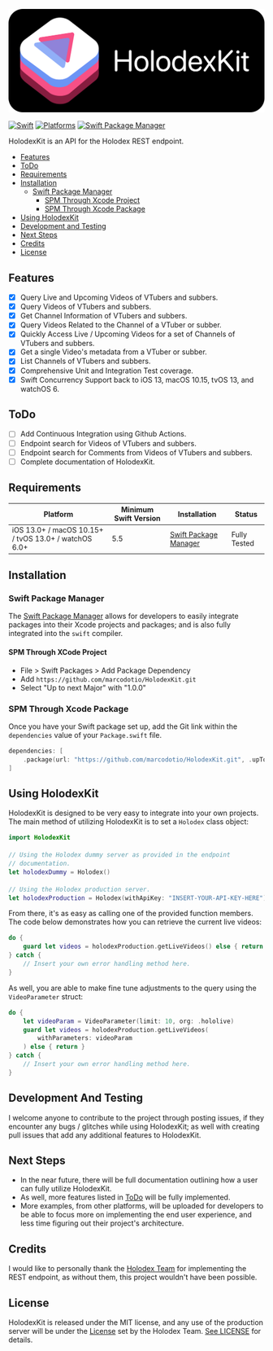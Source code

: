 ![HolodexKit](./Resources/HolodexKitBanner.png)

[![Swift](https://img.shields.io/badge/Swift-5.5_5.6_5.7-orange?style=flat-square)](https://img.shields.io/badge/Swift-5.5_5.6_5.7-Orange?style=flat-square)
[![Platforms](https://img.shields.io/badge/Platforms-macOS_iOS_tvOS_watchOS-green?style=flat-square)](https://img.shields.io/badge/Platforms-macOS_iOS_tvOS_watchOS-green?style=flat-square)
[![Swift Package Manager](https://img.shields.io/badge/Swift_Package_Manager-compatible-orange?style=flat-square)](https://img.shields.io/badge/Swift_Package_Manager-compatible-orange?style=flat-square)

HolodexKit is an API for the Holodex REST endpoint.

- [Features](#features)
- [ToDo](#todo)
- [Requirements](#requirements)
- [Installation](#installation)
  - [Swift Package Manager](#swift-package-manager)
    - [SPM Through Xcode Project](#spm-through-xcode-project)
    - [SPM Through Xcode Package](#spm-through-xcode-package)
- [Using HolodexKit](#using-holodexkit)
- [Development and Testing](#development-and-testing)
- [Next Steps](#next-steps)
- [Credits](#credits)
- [License](#license)

## Features

- [x] Query Live and Upcoming Videos of VTubers and subbers.
- [x] Query Videos of VTubers and subbers.
- [x] Get Channel Information of VTubers and subbers.
- [x] Query Videos Related to the Channel of a VTuber or subber.
- [x] Quickly Access Live / Upcoming Videos for a set of Channels of VTubers and subbers.
- [x] Get a single Video's metadata from a VTuber or subber.
- [x] List Channels of VTubers and subbers.
- [x] Comprehensive Unit and Integration Test coverage.
- [x] Swift Concurrency Support back to iOS 13, macOS 10.15, tvOS 13, and watchOS 6.

## ToDo

- [ ] Add Continuous Integration using Github Actions.
- [ ] Endpoint search for Videos of VTubers and subbers.
- [ ] Endpoint search for Comments from Videos of VTubers and subbers.
- [ ] Complete documentation of HolodexKit.

## Requirements

| Platform | Minimum Swift Version | Installation | Status |
| --- | --- | --- | --- |
| iOS 13.0+ / macOS 10.15+ / tvOS 13.0+ / watchOS 6.0+ | 5.5 | [Swift Package Manager](#swift-package-manager) | Fully Tested |

## Installation

### Swift Package Manager

The [Swift Package Manager](https://swift.org/package-manager/) allows for developers to easily integrate packages into their Xcode projects and packages; and is also fully integrated into the `swift` compiler.

#### SPM Through XCode Project

* File > Swift Packages > Add Package Dependency
* Add `https://github.com/marcodotio/HolodexKit.git`
* Select "Up to next Major" with "1.0.0"

### SPM Through Xcode Package

Once you have your Swift package set up, add the Git link within the `dependencies` value of your `Package.swift` file.

```swift
dependencies: [
	.package(url: "https://github.com/marcodotio/HolodexKit.git", .upToNextMajor(from: "1.0.0"))
]
```

## Using HolodexKit

HolodexKit is designed to be very easy to integrate into your own projects. The main method of utilizing HolodexKit is to set a `Holodex` class object:

```swift
import HolodexKit

// Using the Holodex dummy server as provided in the endpoint
// documentation.
let holodexDummy = Holodex()

// Using the Holodex production server.
let holodexProduction = Holodex(withApiKey: "INSERT-YOUR-API-KEY-HERE")
```

From there, it's as easy as calling one of the provided function members. The code below demonstrates how you can retrieve the current live videos:

```swift
do {
	guard let videos = holodexProduction.getLiveVideos() else { return }
} catch {
	// Insert your own error handling method here.
}
```

As well, you are able to make fine tune adjustments to the query using the `VideoParameter` struct:

```swift
do {
	let videoParam = VideoParameter(limit: 10, org: .hololive)
	guard let videos = holodexProduction.getLiveVideos(
		withParameters: videoParam
	) else { return }
} catch {
	// Insert your own error handling method here.
}
```

## Development And Testing

I welcome anyone to contribute to the project through posting issues, if they encounter any bugs / glitches while using HolodexKit; as well with creating pull issues that add any additional features to HolodexKit.

## Next Steps

* In the near future, there will be full documentation outlining how a user can fully utilize HolodexKit.
* As well, more features listed in [ToDo](#todo) will be fully implemented.
* More examples, from other platforms, will be uploaded for developers to be able to focus more on implementing the end user experience, and less time figuring out their project's architecture.

## Credits

I would like to personally thank the [Holodex Team](https://twitter.com/holodex) for implementing the REST endpoint, as without them, this project wouldn't have been possible.

## License

HolodexKit is released under the MIT license, and any use of the production server will be under the [License](https://holodex.stoplight.io/docs/holodex/8166fcec5dbe2-license) set by the Holodex Team. [See LICENSE](https://github.com/marcodotio/HolodexKit/blob/master/LICENSE) for details.

